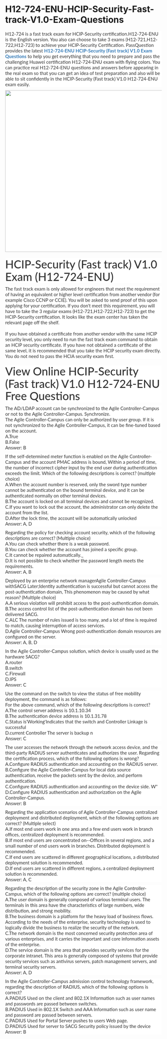 # H12-724-ENU-HCIP-Security-Fast-track-V1.0-Exam-Questions
<p>
	<span style="font-size:12px;font-weight:normal;">
	<p style="box-sizing:border-box;margin-top:0px;margin-bottom:10px;color:#333333;font-family:Lato;font-size:15px;white-space:normal;background-color:#FFFFFF;">
		H12-724 is a fast track exam for HCIP-Security certification.H12-724-ENU is the English version. You also can choose to take 3 exams (H12-721,H12-722,H12-723) to achieve your HCIP-Security Certification. PassQuestion provides the latest&nbsp;<span style="box-sizing:border-box;font-weight:700;"><a href="https://www.passquestion.com/h12-724-enu.html" style="box-sizing:border-box;background-color:transparent;color:#337AB7;text-decoration-line:none;">H12-724-ENU HCIP-Security (Fast track) V1.0 Exam Questions</a></span>&nbsp;to help you get everything that you need to prepare and pass the challenging Huawei certification H12-724-ENU exam with flying colors. You can practice real H12-724-ENU questions and answers before appearing in the real exam so that you can get an idea of test preparation and also will be able to sit confidently in the HCIP-Security (Fast track) V1.0 H12-724-ENU exam easily.
	</p>
	<p style="box-sizing:border-box;margin-top:0px;margin-bottom:10px;color:#333333;font-family:Lato;font-size:15px;white-space:normal;background-color:#FFFFFF;">
		<img alt="" src="https://www.passquestion.com/uploads/pqcom/images/20221005/09f468f24f22f0f68334e5d427782d12.png" style="box-sizing:border-box;vertical-align:middle;max-width:100%;height:518px;width:600px;" />
	</p>
	<h1 style="box-sizing:border-box;margin:20px 0px 10px;font-size:36px;font-family:Lato;font-weight:500;line-height:1.1;color:#333333;white-space:normal;background-color:#FFFFFF;">
		HCIP-Security (Fast track) V1.0 Exam (H12-724-ENU)
	</h1>
	<p style="box-sizing:border-box;margin-top:0px;margin-bottom:10px;color:#333333;font-family:Lato;font-size:15px;white-space:normal;background-color:#FFFFFF;">
		The fast track exam is only allowed for engineers that meet the requirement of having an equivalent or higher level certification from another vendor (for example Cisco CCNP or CCIE). You will be asked to send proof of this upon applying for your certification. If you don't meet this requirement, you will have to take the 3 regular exams (H12-721,H12-722,H12-723) to get the HCIP-Security certification. It looks like the exam center has taken the relevant page off the shelf.<br style="box-sizing:border-box;" />
&nbsp; &nbsp;&nbsp;<br style="box-sizing:border-box;" />
If you have obtained a certificate from another vendor with the same HCIP security level, you only need to run the fast track exam command to obtain an HCIP security certificate. If you have not obtained a certificate of the same level, it is recommended that you take the HCIP security exam directly. You do not need to pass the HCIA security exam first.
	</p>
	<h1 style="box-sizing:border-box;margin:20px 0px 10px;font-size:36px;font-family:Lato;font-weight:500;line-height:1.1;color:#333333;white-space:normal;background-color:#FFFFFF;">
		View Online HCIP-Security (Fast track) V1.0 H12-724-ENU Free Questions
	</h1>
	<p style="box-sizing:border-box;margin-top:0px;margin-bottom:10px;color:#333333;font-family:Lato;font-size:15px;white-space:normal;background-color:#FFFFFF;">
		The AD/LDAP account can be synchronized to the Agile Controller-Campus or not to the Agile Controller-Campus. Synchronize.<br style="box-sizing:border-box;" />
The Agile Controller-Campus can only be authorized by user group. If it is not synchronized to the Agile Controller-Campus, it can be fine-tuned based on the account.<br style="box-sizing:border-box;" />
A.True<br style="box-sizing:border-box;" />
B.False<br style="box-sizing:border-box;" />
Answer: B
	</p>
	<p style="box-sizing:border-box;margin-top:0px;margin-bottom:10px;color:#333333;font-family:Lato;font-size:15px;white-space:normal;background-color:#FFFFFF;">
		If the self-determined meter function is enabled on the Agile Controller-Campus and the account PMAC address is bound, Within a period of time, the number of incorrect cipher input by the end user during authentication exceeds the limit. Which of the following descriptions is correct? (multiple choice)<br style="box-sizing:border-box;" />
A.When the account number is reserved, only the sword type number cannot be authenticated on the bound terminal device, and it can be authenticated normally on other terminal devices.<br style="box-sizing:border-box;" />
B.The account is locked on all terminal devices and cannot be recognized.<br style="box-sizing:border-box;" />
C.If you want to lock out the account, the administrator can only delete the account from the list.<br style="box-sizing:border-box;" />
D.After the lock time, the account will be automatically unlocked<br style="box-sizing:border-box;" />
Answer: A, D
	</p>
	<p style="box-sizing:border-box;margin-top:0px;margin-bottom:10px;color:#333333;font-family:Lato;font-size:15px;white-space:normal;background-color:#FFFFFF;">
		Regarding the policy for checking account security, which of the following descriptions are correct? (Multiple choice)<br style="box-sizing:border-box;" />
A.You can check whether there is a weak password.<br style="box-sizing:border-box;" />
B.You can check whether the account has joined a specific group.<br style="box-sizing:border-box;" />
C.It cannot be repaired automatically._<br style="box-sizing:border-box;" />
D.It is not possible to check whether the password length meets the requirements.<br style="box-sizing:border-box;" />
Answer: A, B
	</p>
	<p style="box-sizing:border-box;margin-top:0px;margin-bottom:10px;color:#333333;font-family:Lato;font-size:15px;white-space:normal;background-color:#FFFFFF;">
		Deployed by an enterprise network managerAgile Controller-Campus withSACG Later;Identity authentication is successful but cannot access the post-authentication domain, This phenomenon may be caused by what reason? (Multiple choice)<br style="box-sizing:border-box;" />
A.A serious violation will prohibit access to the post-authentication domain.<br style="box-sizing:border-box;" />
B.The access control list of the post-authentication domain has not been delivered SACG.<br style="box-sizing:border-box;" />
C.ALC The number of rules issued is too many, and a lot of time is required to match, causing interruption of access services.<br style="box-sizing:border-box;" />
D.Agile Controller-Campus Wrong post-authentication domain resources are configured on the server.<br style="box-sizing:border-box;" />
Answer: A, B, D
	</p>
	<p style="box-sizing:border-box;margin-top:0px;margin-bottom:10px;color:#333333;font-family:Lato;font-size:15px;white-space:normal;background-color:#FFFFFF;">
		In the Agile Controller-Campus solution, which device is usually used as the hardware SACG?<br style="box-sizing:border-box;" />
A.router<br style="box-sizing:border-box;" />
B.switch<br style="box-sizing:border-box;" />
C.Firewall<br style="box-sizing:border-box;" />
D.IPS<br style="box-sizing:border-box;" />
Answer: C
	</p>
	<p style="box-sizing:border-box;margin-top:0px;margin-bottom:10px;color:#333333;font-family:Lato;font-size:15px;white-space:normal;background-color:#FFFFFF;">
		Use the command on the switch to view the status of free mobility deployment, the command is as follows:<br style="box-sizing:border-box;" />
For the above command, which of the following descriptions is correct?<br style="box-sizing:border-box;" />
A.The control server address is 10.1.10.34<br style="box-sizing:border-box;" />
B.The authentication device address is 10.1.31.78<br style="box-sizing:border-box;" />
C.Status is'Working'Indicates that the switch and Controller Linkage is successful<br style="box-sizing:border-box;" />
D.current Controller The server is backup n<br style="box-sizing:border-box;" />
Answer: C
	</p>
	<p style="box-sizing:border-box;margin-top:0px;margin-bottom:10px;color:#333333;font-family:Lato;font-size:15px;white-space:normal;background-color:#FFFFFF;">
		The user accesses the network through the network access device, and the third-party RADIUS server authenticates and authorizes the user. Regarding the certification process, which of the following options is wrong?<br style="box-sizing:border-box;" />
A.Configure RADIUS authentication and accounting on the RADIUS server.<br style="box-sizing:border-box;" />
B.Configure the Agile Controller-Campus for local data source authentication, receive the packets sent by the device, and perform authentication.<br style="box-sizing:border-box;" />
C.Configure RADIUS authentication and accounting on the device side. W"<br style="box-sizing:border-box;" />
D.Configure RADIUS authentication and authorization on the Agile Controller-Campus.<br style="box-sizing:border-box;" />
Answer: B
	</p>
	<p style="box-sizing:border-box;margin-top:0px;margin-bottom:10px;color:#333333;font-family:Lato;font-size:15px;white-space:normal;background-color:#FFFFFF;">
		Regarding the application scenarios of Agile Controller-Campus centralized deployment and distributed deployment, which of the following options are correct? (Multiple select)<br style="box-sizing:border-box;" />
A.If most end users work in one area and a few end users work in branch offices, centralized deployment is recommended.<br style="box-sizing:border-box;" />
B.If most end users are concentrated on--Offices in several regions, and a small number of end users work in branches. Distributed deployment is recommended.<br style="box-sizing:border-box;" />
C.If end users are scattered in different geographical locations, a distributed deployment solution is recommended.<br style="box-sizing:border-box;" />
D.If end users are scattered in different regions, a centralized deployment solution is recommended.<br style="box-sizing:border-box;" />
Answer: A, C
	</p>
	<p style="box-sizing:border-box;margin-top:0px;margin-bottom:10px;color:#333333;font-family:Lato;font-size:15px;white-space:normal;background-color:#FFFFFF;">
		Regarding the description of the security zone in the Agile Controller-Campus, which of the following options are correct? (multiple choice)<br style="box-sizing:border-box;" />
A.The user domain is generally composed of various terminal users. The terminals in this area have the characteristics of large numbers, wide distribution, and strong mobility.<br style="box-sizing:border-box;" />
B.The business domain is a platform for the heavy load of business flows. According to the needs of the enterprise, security technology is used to logically divide the business to realize the security of the network.<br style="box-sizing:border-box;" />
C.The network domain is the most concerned security protection area of various enterprises, and it carries the important and core information assets of the enterprise.<br style="box-sizing:border-box;" />
D.The service domain is the area that provides security services for the corporate intranet. This area is generally composed of systems that provide security services such as antivirus servers, patch management servers, and terminal security servers.<br style="box-sizing:border-box;" />
Answer: A, D
	</p>
	<p style="box-sizing:border-box;margin-top:0px;margin-bottom:10px;color:#333333;font-family:Lato;font-size:15px;white-space:normal;background-color:#FFFFFF;">
		In the Agile Controller-Campus admission control technology framework, regarding the description of RADIUS, which of the following options is correct?<br style="box-sizing:border-box;" />
A.PADIUS Used on the client and 802.1X Information such as user names and passwords are passed between switches.<br style="box-sizing:border-box;" />
B.PADIUS Used in 802.1X Switch and AAA Information such as user name and password are passed between servers.<br style="box-sizing:border-box;" />
C.PADIUS Used for Portal Server pushes to users Web page.<br style="box-sizing:border-box;" />
D.PADIUS Used for server to SACG Security policy issued by the device<br style="box-sizing:border-box;" />
Answer: B
	</p>
</span>
</p>
